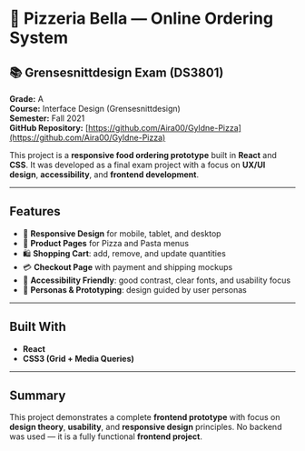 # 🍕 Pizzeria Bella — Online Ordering System

## 📚 Grensesnittdesign Exam (DS3801)
**Grade:** A  
**Course:** Interface Design (Grensesnittdesign)  
**Semester:** Fall 2021  
**GitHub Repository:** [https://github.com/Aira00/Gyldne-Pizza](https://github.com/Aira00/Gyldne-Pizza)

This project is a **responsive food ordering prototype** built in **React** and **CSS**. It was developed as a final exam project with a focus on **UX/UI design**, **accessibility**, and **frontend development**.

---

## Features

- 📱 **Responsive Design** for mobile, tablet, and desktop
- 🍕 **Product Pages** for Pizza and Pasta menus
- 🛍️ **Shopping Cart**: add, remove, and update quantities
- 💳 **Checkout Page** with payment and shipping mockups
- 🎨 **Accessibility Friendly**: good contrast, clear fonts, and usability focus
- 👤 **Personas & Prototyping**: design guided by user personas

---

## Built With

- **React**
- **CSS3 (Grid + Media Queries)**

---

## Summary

This project demonstrates a complete **frontend prototype** with focus on **design theory**, **usability**, and **responsive design** principles. No backend was used — it is a fully functional **frontend project**.


